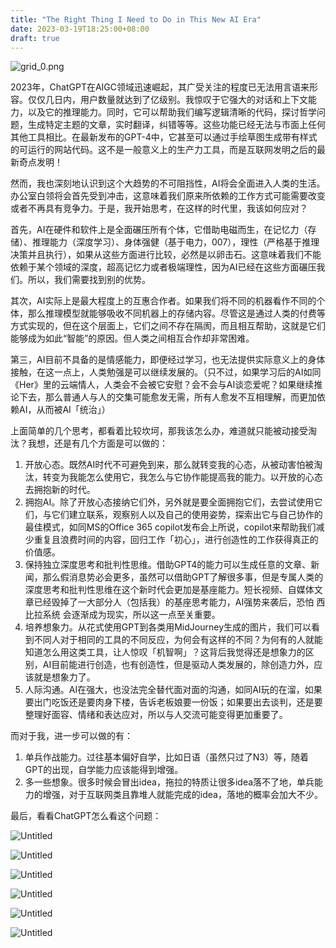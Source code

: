 ```yaml
---
title: "The Right Thing I Need to Do in This New AI Era"
date: 2023-03-19T18:25:00+08:00
draft: true
---
```


![grid_0.png](https://cdn.midjourney.com/c866e03e-ec02-4068-9629-66a578e0a655/grid_0.png)

2023年，ChatGPT在AIGC领域迅速崛起，其广受关注的程度已无法用言语来形容。仅仅几日内，用户数量就达到了亿级别。我惊叹于它强大的对话和上下文能力，以及它的推理能力。同时，它可以帮助我们编写逻辑清晰的代码，探讨哲学问题，生成特定主题的文章，实时翻译，纠错等等。这些功能已经无法与市面上任何其他工具相比。在最新发布的GPT-4中，它甚至可以通过手绘草图生成带有样式的可运行的网站代码。这不是一般意义上的生产力工具，而是互联网发明之后的最新奇点发明！

然而，我也深刻地认识到这个大趋势的不可阻挡性，AI将会全面进入人类的生活。办公室白领将会首先受到冲击，这意味着我们原来所依赖的工作方式可能需要改变或者不再具有竞争力。于是，我开始思考，在这样的时代里，我该如何应对？

首先，AI在硬件和软件上是全面碾压所有个体，它借助电磁而生，在记忆力（存储）、推理能力（深度学习）、身体强健（基于电力，007），理性（严格基于推理决策并且执行），如果从这些方面进行比较，必然是以卵击石。这意味着我们不能依赖于某个领域的深度，超高记忆力或者极端理性，因为AI已经在这些方面碾压我们。所以，我们需要找到别的优势。

其次，AI实际上是最大程度上的互惠合作者。如果我们将不同的机器看作不同的个体，那么推理模型就能够吸收不同机器上的存储内容。尽管这是通过人类的付费等方式实现的，但在这个层面上，它们之间不存在隔阂，而且相互帮助，这就是它们能够成为如此“智能”的原因。但人类之间相互合作却非常困难。

第三，AI目前不具备的是情感能力，即便经过学习，也无法提供实际意义上的身体接触，在这一点上，人类勉强是可以继续发展的。（只不过，如果学习后的AI如同《Her》里的云端情人，人类会不会被它安慰？会不会与AI谈恋爱呢？如果继续推论下去，那么普通人与人的交集可能愈发无需，所有人愈发不互相理解，而更加依赖AI，从而被AI「统治」）

上面简单的几个思考，都看着比较坎坷，那我该怎么办，难道就只能被动接受淘汰？我想，还是有几个方面是可以做的：

1. 开放心态。既然AI时代不可避免到来，那么就转变我的心态，从被动害怕被淘汰，转变为我能怎么使用它，我怎么与它协作能提高我的能力。以开放的心态去拥抱新的时代。
2. 拥抱AI。除了开放心态接纳它们外，另外就是要全面拥抱它们，去尝试使用它们，与它们建立联系，观察别人以及自己的使用姿势，探索出它与自己协作的最佳模式，如同MS的Office 365 copilot发布会上所说，copilot来帮助我们减少重复且浪费时间的内容，回归工作「初心」，进行创造性的工作获得真正的价值感。
3. 保持独立深度思考和批判性思维。借助GPT4的能力可以生成任意的文章、新闻，那么假消息势必会更多，虽然可以借助GPT了解很多事，但是专属人类的深度思考和批判性思维在这个新时代会更加是基座能力。短长视频、自媒体文章已经毁掉了一大部分人（包括我）的基座思考能力，AI强势来袭后，恐怕 西比拉系统 会逐渐成为现实，所以这一点至关重要。
4. 培养想象力。从花式使用GPT到各类用MidJourney生成的图片，我们可以看到不同人对于相同的工具的不同反应，为何会有这样的不同？为何有的人就能知道怎么用这类工具，让人惊叹「机智啊」？这背后我觉得还是想象力的区别，AI目前能进行创造，也有创造性，但是驱动人类发展的，除创造力外，应该就是想象力了。
5. 人际沟通。AI在强大，也没法完全替代面对面的沟通，如同AI玩的在溜，如果要出门吃饭还是要肉身下楼，告诉老板娘要一份饭；如果要出去谈判，还是要整理好面容、情绪和表达应对，所以与人交流可能变得更加重要了。

而对于我，进一步可以做的有：

1. 单兵作战能力。过往基本偏好自学，比如日语（虽然只过了N3）等，随着GPT的出现，自学能力应该能得到增强。
2. 多一些想象。很多时候会冒出idea，拖拉的特质让很多idea落不了地，单兵能力的增强，对于互联网类且靠堆人就能完成的idea，落地的概率会加大不少。

最后，看看ChatGPT怎么看这个问题：

![Untitled](https://mmbiz.qpic.cn/mmbiz_png/9CtOJicersT18IwnNAaezQoTDsDkeHYictYtbAf4KhZLdDC9meFLr5JtScUDUgia8PGmictosibibftdHzMNu9RkLBpw/640?wx_fmt=png&wxfrom=5&wx_lazy=1&wx_co=1)

![Untitled](https://mmbiz.qpic.cn/mmbiz_png/9CtOJicersT18IwnNAaezQoTDsDkeHYictmn2W9Sblcw19AQkbZicAAWjXjQLOmCOyBgUicFfQ0206ib11Wo2ic42fxA/640?wx_fmt=png&wxfrom=5&wx_lazy=1&wx_co=1)

![Untitled](https://mmbiz.qpic.cn/mmbiz_png/9CtOJicersT18IwnNAaezQoTDsDkeHYict2xarfdUIJXt5I5Ue1na1mHIiaic8PA9EyVStZPQHYxGYtA9fFCSPqDxA/640?wx_fmt=png&wxfrom=5&wx_lazy=1&wx_co=1)

![Untitled](https://mmbiz.qpic.cn/mmbiz_png/9CtOJicersT18IwnNAaezQoTDsDkeHYictQGwgreOkcrGFnsbibIGTwicJhhpxnEnm0E6kLWibGy9IibbVSicfvbbxYzA/640?wx_fmt=png&wxfrom=5&wx_lazy=1&wx_co=1)

![Untitled](https://mmbiz.qpic.cn/mmbiz_png/9CtOJicersT18IwnNAaezQoTDsDkeHYictogk9cRXGMlamQucibreL5MQcEhEgV6oL0tS6GQpibq0icwIHuhJib54kLQ/640?wx_fmt=png&wxfrom=5&wx_lazy=1&wx_co=1)

![Untitled](https://mmbiz.qpic.cn/mmbiz_png/9CtOJicersT18IwnNAaezQoTDsDkeHYictibne7D4zs0wO72fwa63Hnk7X8rHbXdetnMoceBHPzPGQIgmc6hAvfgA/640?wx_fmt=png&wxfrom=5&wx_lazy=1&wx_co=1)

